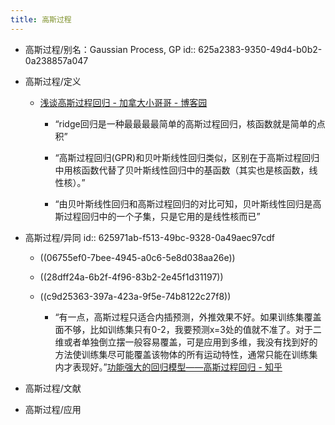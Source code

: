 ```yaml
---
title: 高斯过程
---
```


- 高斯过程/别名：Gaussian Process, GP
id:: 625a2383-9350-49d4-b0b2-0a238857a047

- 高斯过程/定义
	 - [浅谈高斯过程回归 - 加拿大小哥哥 - 博客园](https://www.cnblogs.com/hxsyl/p/5229746.html)
		 - “ridge回归是一种最最最最简单的高斯过程回归，核函数就是简单的点积”

		 - “高斯过程回归(GPR)和贝叶斯线性回归类似，区别在于高斯过程回归中用核函数代替了贝叶斯线性回归中的基函数（其实也是核函数，线性核）。”

		 - “由贝叶斯线性回归和高斯过程回归的对比可知，贝叶斯线性回归是高斯过程回归中的一个子集，只是它用的是线性核而已”

- 高斯过程/异同
id:: 625971ab-f513-49bc-9328-0a49aec97cdf
	 - ((06755ef0-7bee-4945-a0c6-5e8d038aa26e))

	 - ((28dff24a-6b2f-4f96-83b2-2e45f1d31197))

	 - ((c9d25363-397a-423a-9f5e-74b8122c27f8))
		 - “有一点，高斯过程只适合内插预测，外推效果不好。如果训练集覆盖面不够，比如训练集只有0-2，我要预测x=3处的值就不准了。对于二维或者单独倒立摆一般容易覆盖，可是应用到多维，我没有找到好的方法使训练集尽可能覆盖该物体的所有运动特性，通常只能在训练集内才表现好。”[功能强大的回归模型——高斯过程回归 - 知乎](https://zhuanlan.zhihu.com/p/99617693)

- 高斯过程/文献

- 高斯过程/应用
